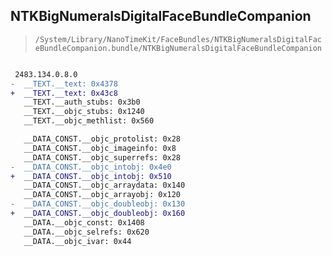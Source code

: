 ## NTKBigNumeralsDigitalFaceBundleCompanion

> `/System/Library/NanoTimeKit/FaceBundles/NTKBigNumeralsDigitalFaceBundleCompanion.bundle/NTKBigNumeralsDigitalFaceBundleCompanion`

```diff

 2483.134.0.8.0
-  __TEXT.__text: 0x4378
+  __TEXT.__text: 0x43c8
   __TEXT.__auth_stubs: 0x3b0
   __TEXT.__objc_stubs: 0x1240
   __TEXT.__objc_methlist: 0x560

   __DATA_CONST.__objc_protolist: 0x28
   __DATA_CONST.__objc_imageinfo: 0x8
   __DATA_CONST.__objc_superrefs: 0x28
-  __DATA_CONST.__objc_intobj: 0x4e0
+  __DATA_CONST.__objc_intobj: 0x510
   __DATA_CONST.__objc_arraydata: 0x140
   __DATA_CONST.__objc_arrayobj: 0x120
-  __DATA_CONST.__objc_doubleobj: 0x130
+  __DATA_CONST.__objc_doubleobj: 0x160
   __DATA.__objc_const: 0x1408
   __DATA.__objc_selrefs: 0x620
   __DATA.__objc_ivar: 0x44

```
